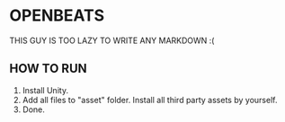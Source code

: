 # OPENBEATS
THIS GUY IS TOO LAZY TO WRITE ANY MARKDOWN :(

## HOW TO RUN
1. Install Unity.
2. Add all files to "asset" folder.
   Install all third party assets by yourself.
3. Done.
